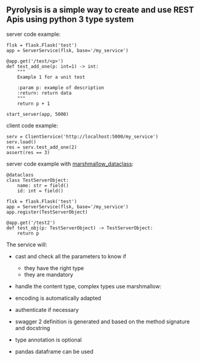 ## Pyrolysis is a simple way to create and use REST Apis using python 3 type system


server code example:

    flsk = flask.Flask('test')
    app = ServerService(flsk, base='/my_service')

    @app.get('/test/<p>')
    def test_add_one(p: int=1) -> int:
        """
        Example 1 for a unit test
    
        :param p: example of description
        :return: return data
        """
        return p + 1

    start_server(app, 5000)

client code example:

    serv = ClientService('http://localhost:5000/my_service')
    serv.load()
    res = serv.test_add_one(2)
    assert(res == 3)

server code example with [marshmallow_dataclass](https://github.com/lovasoa/marshmallow_dataclass):

    @dataclass
    class TestServerObject:
        name: str = field()
        id: int = field()

    flsk = flask.Flask('test')
    app = ServerService(flsk, base='/my_service')
    app.register(TestServerObject)

    @app.get('/test2')
    def test_obj(p: TestServerObject) -> TestServerObject:
        return p

The service will:

* cast and check all the parameters to know if
    - they have the right type
    - they are mandatory

* handle the content type, complex types use marshmallow:

* encoding is automatically adapted

* authenticate if necessary

* swagger 2 definition is generated and based on the method signature and docstring

* type annotation is optional

* pandas dataframe can be used

